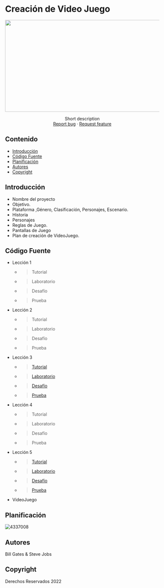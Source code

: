 # Creación de Video Juego
<p align="center">
    <img src="https://user-images.githubusercontent.com/8560750/195950148-0c0df38e-5f96-45ae-87c3-6922738c612d.jpg" alt="Logo" width=1200 height=300>

  <p align="center">
    Short description
    <br>
    <a href="https://reponame/issues/new?template=bug.md">Report bug</a>
    ·
    <a href="https://reponame/issues/new?template=feature.md&labels=feature">Request feature</a>
  </p>
</p>


## Contenido

- [Introducción](#introducción)
- [Código Fuente](#código-fuente)
- [Planificación](#planificación)
- [Autores](#autores)
- [Copyright](#copyright)


## Introducción

- Nombre del proyecto
- Objetivo.
- Plataforma ,Género, Clasificación, Personajes, Escenario.
- Historia
- Personajes
- Reglas de Juego.
- Pantallas de Juego
- Plan de creación de VideoJuego.

## Código Fuente

* Lección 1
  * > Tutorial
  * > Laboratorio
  * > Desafío
  * > Prueba
* Lección 2
  * > Tutorial
  * > Laboratorio
  * > Desafío
  * > Prueba
* Lección 3
  * > [Tutorial](https://github.com/UTNGUnity/unidad2/tree/main/Unidad2/Unidad3/Leccion3)
  * > [Laboratorio](https://github.com/UTNGUnity/unidad2/tree/main/Unidad2/Unidad3/LAB3)
  * > [Desafío](https://github.com/UTNGUnity/unidad2/tree/main/Unidad2/Unidad3/Reto)
  * > [Prueba](https://github.com/UTNGUnity/unidad2/blob/main/Unidad5/cuestionario.png)
* Lección 4
  * > Tutorial
  * > Laboratorio
  * > Desafío
  * > Prueba
* Lección 5
  * > [Tutorial](https://github.com/UTNGUnity/unidad2/tree/main/Unidad5/Tutorial)
  * > [Laboratorio](https://github.com/UTNGUnity/unidad2/tree/main/Unidad5/LABoratorio)
  * > [Desafío](https://github.com/UTNGUnity/unidad2/tree/main/Unidad5/Reto)
  * > [Prueba](https://github.com/UTNGUnity/unidad2/blob/main/Unidad5/cuestionario.png)
* VideoJuego

## Planificación

![4337008](https://user-images.githubusercontent.com/8560750/195951617-083a7e4d-323d-47b5-8e5e-529ded31bc06.jpg)

## Autores
Bill Gates & Steve Jobs

## Copyright
Derechos Reservados 2022
